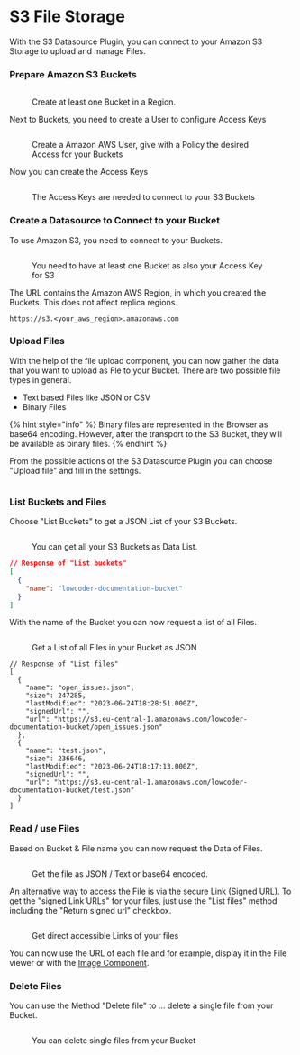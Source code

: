 # S3 File Storage

With the S3 Datasource Plugin, you can connect to your Amazon S3 Storage to upload and manage Files.

### Prepare Amazon S3 Buckets

<figure><img src="../../../.gitbook/assets/Amazon S3 Buckets.png" alt=""><figcaption><p>Create at least one Bucket in a Region.</p></figcaption></figure>

Next to Buckets, you need to create a User to configure Access Keys

<figure><img src="../../../.gitbook/assets/Amazon S3 User.png" alt=""><figcaption><p>Create a Amazon AWS User, give with a Policy the desired Access for your Buckets</p></figcaption></figure>

Now you can create the Access Keys

<figure><img src="../../../.gitbook/assets/Amazon S3 Access Key.png" alt=""><figcaption><p>The Access Keys are needed to connect to your S3 Buckets</p></figcaption></figure>

### Create a Datasource to Connect to your Bucket

To use Amazon S3, you need to connect to your Buckets.

<figure><img src="../../../.gitbook/assets/Data Plugin  S3 Buckets.png" alt=""><figcaption><p>You need to have at least one Bucket as also your Access Key for S3</p></figcaption></figure>

The URL contains the Amazon AWS Region, in which you created the Buckets. This does not affect replica regions.

```
https://s3.<your_aws_region>.amazonaws.com
```

### Upload Files

With the help of the file upload component, you can now gather the data that you want to upload as Fle to your Bucket. There are two possible file types in general.

* Text based Files like JSON or CSV
* Binary Files

{% hint style="info" %}
Binary files are represented in the Browser as base64 encoding. However, after the transport to the S3 Bucket, they will be available as binary files.
{% endhint %}

From the possible actions of the S3 Datasource Plugin you can choose "Upload file" and fill in the settings.&#x20;

<figure><img src="../../../.gitbook/assets/Data Plugin  S3 File Upload.png" alt=""><figcaption></figcaption></figure>

### List Buckets and Files

Choose "List Buckets" to get a JSON List of your S3 Buckets.

<figure><img src="../../../.gitbook/assets/Data Plugin  S3 Get Buckets.png" alt=""><figcaption><p>You can get all your S3 Buckets as Data List.</p></figcaption></figure>

```json
// Response of "List buckets"
[
  {
    "name": "lowcoder-documentation-bucket"
  }
]
```

With the name of the Bucket you can now request a list of all Files.

<figure><img src="../../../.gitbook/assets/Data Plugin  S3 Get Files.png" alt=""><figcaption><p>Get a List of all Files in your Bucket as JSON</p></figcaption></figure>

```
// Response of "List files"
[
  {
    "name": "open_issues.json",
    "size": 247285,
    "lastModified": "2023-06-24T18:28:51.000Z",
    "signedUrl": "",
    "url": "https://s3.eu-central-1.amazonaws.com/lowcoder-documentation-bucket/open_issues.json"
  },
  {
    "name": "test.json",
    "size": 236646,
    "lastModified": "2023-06-24T18:17:13.000Z",
    "signedUrl": "",
    "url": "https://s3.eu-central-1.amazonaws.com/lowcoder-documentation-bucket/test.json"
  }
]
```

### Read / use Files

Based on Bucket & File name you can now request the Data of Files.

<figure><img src="../../../.gitbook/assets/Data Plugin  S3 Get File.png" alt=""><figcaption><p>Get the file as JSON / Text or base64 encoded.</p></figcaption></figure>

An alternative way to access the File is via the secure Link (Signed URL). To get the "signed Link URLs" for your files, just use the "List files" method including the "Return signed url" checkbox.

<figure><img src="../../../.gitbook/assets/Data Plugin  S3 Get Files with Signed Link.png" alt=""><figcaption><p>Get direct accessible Links of your files</p></figcaption></figure>

You can now use the URL of each file and for example, display it in the File viewer or with the [Image Component](../../../build-applications/app-editor/visual-components/image.md).

### Delete Files

You can use the Method "Delete file" to ... delete a single file from your Bucket.

<figure><img src="../../../.gitbook/assets/Data Plugin  S3 File Delete.png" alt=""><figcaption><p>You can delete single files from your Bucket</p></figcaption></figure>
